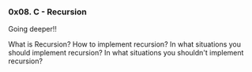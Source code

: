 ### 0x08. C - Recursion
Going deeper!!

What is Recursion?
How to implement recursion?
In what situations you should implement recursion?
In what situations you shouldn't implement recursion?


